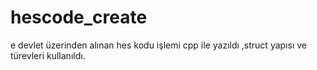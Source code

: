 # hescode_create
e devlet üzerinden alınan hes kodu işlemi cpp ile yazıldı ,struct yapısı ve türevleri kullanıldı.

